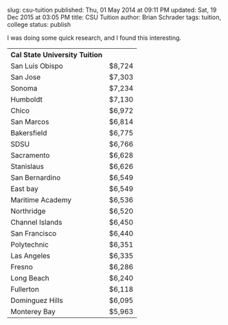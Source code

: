 slug: csu-tuition
published: Thu, 01 May 2014 at 09:11 PM
updated: Sat, 19 Dec 2015 at 03:05 PM
title: CSU Tuition 
author: Brian Schrader
tags: tuition, college
status: publish

I was doing some quick research, and I found this interesting.
<center>
<table>
<th>Cal State University Tuition</th>

<tr><td>San Luis Obispo</td><td>$8,724</td>
<tr><td>San Jose</td><td>$7,303</td></tr>
<tr><td>Sonoma</td><td>$7,234</td></tr>
<tr><td>Humboldt</td><td>$7,130</td></tr>
<tr><td>Chico</td><td>$6,972</td></tr>
<tr><td>San Marcos</td><td>$6,814</td></tr>
<tr><td>Bakersfield</td><td>$6,775</td></tr>
<tr><td>SDSU</td><td>$6,766</td></tr>
<tr><td>Sacramento</td><td>$6,628</td></tr>
<tr><td>Stanislaus</td><td>$6,626</td></tr>
<tr><td>San Bernardino</td><td>$6,549</td></tr>
<tr><td>East bay</td><td>$6,549</td></tr>
<tr><td>Maritime Academy</td><td>$6,536</td></tr>
<tr><td>Northridge</td><td>$6,520</td></tr>
<tr><td>Channel Islands</td><td>$6,450</td></tr>
<tr><td>San Francisco</td><td>$6,440</td></tr>
<tr><td>Polytechnic</td><td>$6,351</td></tr>
<tr><td>Las Angeles</td><td>$6,335</td></tr>
<tr><td>Fresno</td><td>$6,286</td></tr>
<tr><td>Long Beach</td><td>$6,240</td></tr>
<tr><td>Fullerton</td><td>$6,118</td></tr>
<tr><td>Dominguez Hills</td><td>$6,095</td></tr>
<tr><td>Monterey Bay</td><td>$5,963</td></tr>
</table>
</center>
